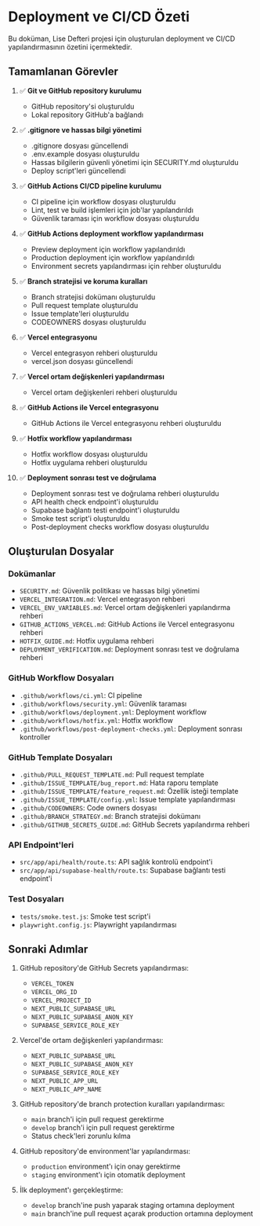 # Deployment ve CI/CD Özeti

Bu doküman, Lise Defteri projesi için oluşturulan deployment ve CI/CD yapılandırmasının özetini içermektedir.

## Tamamlanan Görevler

1. ✅ **Git ve GitHub repository kurulumu**
   - GitHub repository'si oluşturuldu
   - Lokal repository GitHub'a bağlandı

2. ✅ **.gitignore ve hassas bilgi yönetimi**
   - .gitignore dosyası güncellendi
   - .env.example dosyası oluşturuldu
   - Hassas bilgilerin güvenli yönetimi için SECURITY.md oluşturuldu
   - Deploy script'leri güncellendi

3. ✅ **GitHub Actions CI/CD pipeline kurulumu**
   - CI pipeline için workflow dosyası oluşturuldu
   - Lint, test ve build işlemleri için job'lar yapılandırıldı
   - Güvenlik taraması için workflow dosyası oluşturuldu

4. ✅ **GitHub Actions deployment workflow yapılandırması**
   - Preview deployment için workflow yapılandırıldı
   - Production deployment için workflow yapılandırıldı
   - Environment secrets yapılandırması için rehber oluşturuldu

5. ✅ **Branch stratejisi ve koruma kuralları**
   - Branch stratejisi dokümanı oluşturuldu
   - Pull request template oluşturuldu
   - Issue template'leri oluşturuldu
   - CODEOWNERS dosyası oluşturuldu

6. ✅ **Vercel entegrasyonu**
   - Vercel entegrasyon rehberi oluşturuldu
   - vercel.json dosyası güncellendi

7. ✅ **Vercel ortam değişkenleri yapılandırması**
   - Vercel ortam değişkenleri rehberi oluşturuldu

8. ✅ **GitHub Actions ile Vercel entegrasyonu**
   - GitHub Actions ile Vercel entegrasyonu rehberi oluşturuldu

9. ✅ **Hotfix workflow yapılandırması**
   - Hotfix workflow dosyası oluşturuldu
   - Hotfix uygulama rehberi oluşturuldu

10. ✅ **Deployment sonrası test ve doğrulama**
    - Deployment sonrası test ve doğrulama rehberi oluşturuldu
    - API health check endpoint'i oluşturuldu
    - Supabase bağlantı testi endpoint'i oluşturuldu
    - Smoke test script'i oluşturuldu
    - Post-deployment checks workflow dosyası oluşturuldu

## Oluşturulan Dosyalar

### Dokümanlar

- `SECURITY.md`: Güvenlik politikası ve hassas bilgi yönetimi
- `VERCEL_INTEGRATION.md`: Vercel entegrasyon rehberi
- `VERCEL_ENV_VARIABLES.md`: Vercel ortam değişkenleri yapılandırma rehberi
- `GITHUB_ACTIONS_VERCEL.md`: GitHub Actions ile Vercel entegrasyonu rehberi
- `HOTFIX_GUIDE.md`: Hotfix uygulama rehberi
- `DEPLOYMENT_VERIFICATION.md`: Deployment sonrası test ve doğrulama rehberi

### GitHub Workflow Dosyaları

- `.github/workflows/ci.yml`: CI pipeline
- `.github/workflows/security.yml`: Güvenlik taraması
- `.github/workflows/deployment.yml`: Deployment workflow
- `.github/workflows/hotfix.yml`: Hotfix workflow
- `.github/workflows/post-deployment-checks.yml`: Deployment sonrası kontroller

### GitHub Template Dosyaları

- `.github/PULL_REQUEST_TEMPLATE.md`: Pull request template
- `.github/ISSUE_TEMPLATE/bug_report.md`: Hata raporu template
- `.github/ISSUE_TEMPLATE/feature_request.md`: Özellik isteği template
- `.github/ISSUE_TEMPLATE/config.yml`: Issue template yapılandırması
- `.github/CODEOWNERS`: Code owners dosyası
- `.github/BRANCH_STRATEGY.md`: Branch stratejisi dokümanı
- `.github/GITHUB_SECRETS_GUIDE.md`: GitHub Secrets yapılandırma rehberi

### API Endpoint'leri

- `src/app/api/health/route.ts`: API sağlık kontrolü endpoint'i
- `src/app/api/supabase-health/route.ts`: Supabase bağlantı testi endpoint'i

### Test Dosyaları

- `tests/smoke.test.js`: Smoke test script'i
- `playwright.config.js`: Playwright yapılandırması

## Sonraki Adımlar

1. GitHub repository'de GitHub Secrets yapılandırması:
   - `VERCEL_TOKEN`
   - `VERCEL_ORG_ID`
   - `VERCEL_PROJECT_ID`
   - `NEXT_PUBLIC_SUPABASE_URL`
   - `NEXT_PUBLIC_SUPABASE_ANON_KEY`
   - `SUPABASE_SERVICE_ROLE_KEY`

2. Vercel'de ortam değişkenleri yapılandırması:
   - `NEXT_PUBLIC_SUPABASE_URL`
   - `NEXT_PUBLIC_SUPABASE_ANON_KEY`
   - `SUPABASE_SERVICE_ROLE_KEY`
   - `NEXT_PUBLIC_APP_URL`
   - `NEXT_PUBLIC_APP_NAME`

3. GitHub repository'de branch protection kuralları yapılandırması:
   - `main` branch'i için pull request gerektirme
   - `develop` branch'i için pull request gerektirme
   - Status check'leri zorunlu kılma

4. GitHub repository'de environment'lar yapılandırması:
   - `production` environment'ı için onay gerektirme
   - `staging` environment'ı için otomatik deployment

5. İlk deployment'ı gerçekleştirme:
   - `develop` branch'ine push yaparak staging ortamına deployment
   - `main` branch'ine pull request açarak production ortamına deployment